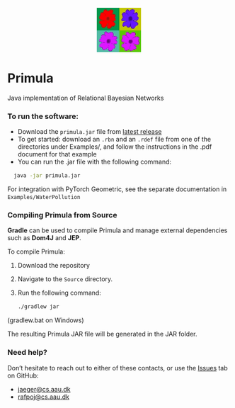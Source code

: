 <p align="center">
  <img src="Source/src/main/resources/small_logo.jpg" alt="Primula" width="100" />
</p>

# Primula
Java implementation of Relational Bayesian Networks

### To run the software:

- Download the `primula.jar` file from [latest release](https://github.com/manfred-jaeger-aalborg/primula3/releases/tag/latest)
- To get started: download an `.rbn` and an `.rdef` file from one of the directories under Examples/, and follow 
  the instructions in the .pdf document for that example
- You can run the .jar file with the following command:
```bash
  java -jar primula.jar
```

For integration with PyTorch Geometric, see the separate documentation in `Examples/WaterPollution`

### Compiling Primula from Source

 **Gradle** can be used to compile Primula and manage external dependencies such as **Dom4J** and **JEP**.  

To compile Primula:

1. Download the repository
2. Navigate to the `Source` directory.
3. Run the following command:

   ```bash
   ./gradlew jar
   ```
(gradlew.bat on Windows)

The resulting Primula JAR file will be generated in the JAR folder.

### Need help? 
Don’t hesitate to reach out to either of these contacts, or use the [Issues](https://github.com/manfred-jaeger-aalborg/primula3/issues) tab on GitHub:
- jaeger@cs.aau.dk
- rafpoj@cs.aau.dk
